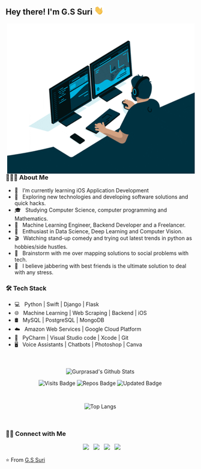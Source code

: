 <h2> Hey there! I'm G.S Suri <img src="./static/Hi.gif" width="25"></h2>
<img align="right" alt="GIF" src="./static/gif3.gif" width="500" height="400"/>

<h3> 👨🏻‍💻 About Me </h3>

- 🔭 &nbsp; I’m currently learning iOS Application Development
- 🤔 &nbsp; Exploring new technologies and developing software solutions and quick hacks.
- 🎓 &nbsp; Studying Computer Science, computer programming and Mathematics.
- 💼 &nbsp; Machine Learning Engineer, Backend Developer and a Freelancer.
- 🌱 &nbsp; Enthusiast in Data Science, Deep Learning and Computer Vision.
- 🎬 &nbsp; Watching stand-up comedy and trying out latest trends in python as hobbies/side hustles.
- 💬 &nbsp; Brainstorm with me over mapping solutions to social problems with tech.
- 🤙 &nbsp; I believe jabbering with best friends is the ultimate solution to deal with any stress. 

<h3>🛠 Tech Stack </h3>

- 💻 &nbsp; Python | Swift | Django | Flask 
- 🌐 &nbsp; Machine Learning | Web Scraping | Backend | iOS
- 🛢 &nbsp; MySQL | PostgreSQL | MongoDB
- ☁️ &nbsp; Amazon Web Services | Google Cloud Platform
- 🔧 &nbsp; PyCharm | Visual Studio code | Xcode | Git
- 🖥 &nbsp; Voice Assistants | Chatbots | Photoshop | Canva

<br>
<br>

<div align = center>
<img align="center" src="https://github-readme-stats.vercel.app/api?username=GSdotSuri&include_all_commits=true&count_private=true&show_icons=true&line_height=20&theme=blue-green" alt="Gurprasad's Github Stats">

![Visits Badge](https://badges.pufler.dev/visits/GSdotSuri/GSdotSuri)
![Repos Badge](https://badges.pufler.dev/repos/GSdotSuri)
![Updated Badge](https://badges.pufler.dev/updated/GSdotSuri/DSA-CFC-Batch)


</br>

![Top Langs](https://github-readme-stats.vercel.app/api/top-langs/?username=GSdotSuri&count_private=true&layout=compact&theme=blue-green)
</div>
<br>

<h3> 🤝🏻 Connect with Me </h3>

<p align="center">
&nbsp; <a href="https://www.facebook.com/gurprasad.singh.9/" target="_blank" rel="noopener noreferrer"><img src="https://img.icons8.com/plasticine/100/000000/facebook.png" width="50" /></a>  
&nbsp; <a href="https://www.instagram.com/gurprasad_singh/" target="_blank" rel="noopener noreferrer"><img src="https://img.icons8.com/plasticine/100/000000/instagram-new.png" width="50" /></a>  
&nbsp; <a href="https://www.linkedin.com/in/gurprasad-singh/" target="_blank" rel="noopener noreferrer"><img src="https://img.icons8.com/plasticine/100/000000/linkedin.png" width="50" /></a>
&nbsp; <a href="mailto:gurprasad.opsc@gmail.com" target="_blank" rel="noopener noreferrer"><img src="https://img.icons8.com/plasticine/100/000000/gmail.png"  width="50" /></a>
</p>

⭐️ From [G.S Suri](https://github.com/GSdotSuri)

